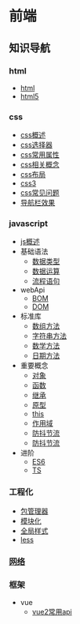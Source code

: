 # 前端
## 知识导航
### html
- [html](/前端/html/html.md)
- [html5](/前端/html/html5.md)
### css
- [css概述](/前端/css/css概述.md)
- [css选择器](/前端/css/css选择器.md)
- [css常用属性](/前端/css/css常用属性.md)
- [css相关概念](/前端/css/css相关概念.md)
- [css布局](/前端/css/css布局.md)
- [css3](/前端/css/css3.md)
- [css常见问题](/前端/css/css常见问题.md)
- [导航栏效果](/前端/css/导航栏效果.md)
### javascript
- [js概述](/前端/js/js概述.md)
- 基础语法
    - [数据类型](/前端/js/基础语法/数据类型.md)
    - [数据运算](/前端/js/基础语法/数据类型.md)
    - [流程语句](/前端/js/基础语法/数据类型.md)
- webApi
    - [BOM](/前端/js/webApi/BOM.md)
    - [DOM](/前端/js/webApi/DOM.md)
- 标准库
    - [数组方法](/前端/js/标准库/数组方法.md)
    - [字符串方法](/前端/js/标准库/字符串方法.md)
    - [数学方法](/前端/js/标准库/数学方法.md)
    - [日期方法](/前端/js/标准库/日期方法.md)
- 重要概念
    - [对象](/前端/js/重要概念/对象.md)
    - [函数](/前端/js/重要概念/函数.md)
    - [继承](/前端/js/重要概念/继承.md)
    - [原型](/前端/js/重要概念/原型.md)
    - [this](/前端/js/重要概念/this.md)
    - [作用域](/前端/js/重要概念/作用域.md)
    - [防抖节流](/前端/js/重要概念/防抖节流.md)
    - [防抖节流](/前端/js/重要概念/防抖节流.md)
- 进阶
    - [ES6](/前端/js/进阶/ES6.md)
    - [TS](/前端/js/进阶/TS.md)

### 工程化
- [包管理器](/前端/工程化/包管理器.md)
- [模块化](/前端/工程化/模块化.md)
- [全局样式](/前端/工程化/全局样式.md)
- [less](/前端/工程化/less.md)
### [网络](/前端/网络/网络.md)
### 框架
- vue
    - [vue2常用api](/前端/框架/vue/vue2常用api.md)